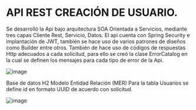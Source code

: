 # API REST CREACIÓN DE USUARIO.

Se desarrolló la Api bajo arquitectura SOA Orientada a Servicios, mediante tres capas Cliente Rest, Servicio, Datos. El api cuenta con Spring Security e implantación de JWT, también se hace uso de varios patrones de diseños como Builder entre otros. También de hace uso de códigos de respuestas Http adecuados a cada solicitud, para ello se creó la clase ErrorCatalog en la cual se definen los mensajes para cada tipo de error de la Api.

![image](https://github.com/user-attachments/assets/c77ce4d2-0c70-441b-a8d4-5ce333fce30c)

Base de datos H2
Modelo Entidad Relación (MER)
Para la tabla Usuarios se define id en formato UUID de acuerdo con solicitud.

![image](https://github.com/user-attachments/assets/539adc24-2757-401b-bc15-9025f8afa3fc)



